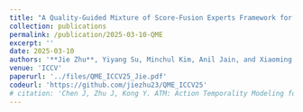```yaml
---
title: "A Quality-Guided Mixture of Score-Fusion Experts Framework for Human Recognition"
collection: publications
permalink: /publication/2025-03-10-QME
excerpt: ''
date: 2025-03-10
authors: '**Jie Zhu**, Yiyang Su, Minchul Kim, Anil Jain, and Xiaoming Liu'
venue: 'ICCV'
paperurl: '../files/QME_ICCV25_Jie.pdf'
codeurl: 'https://github.com/jiezhu23/QME_ICCV25'
# citation: 'Chen J, Zhu J, Kong Y. ATM: Action Temporality Modeling for Video Question Answering[C]//Proceedings of the 31st ACM International Conference on Multimedia. 2023: 4886-4895.'
---
```

<!-- 
<div style="text-align: center;">
  <img src="../images/atm_teaser_mm23.png" alt="alt text">
</div> -->
